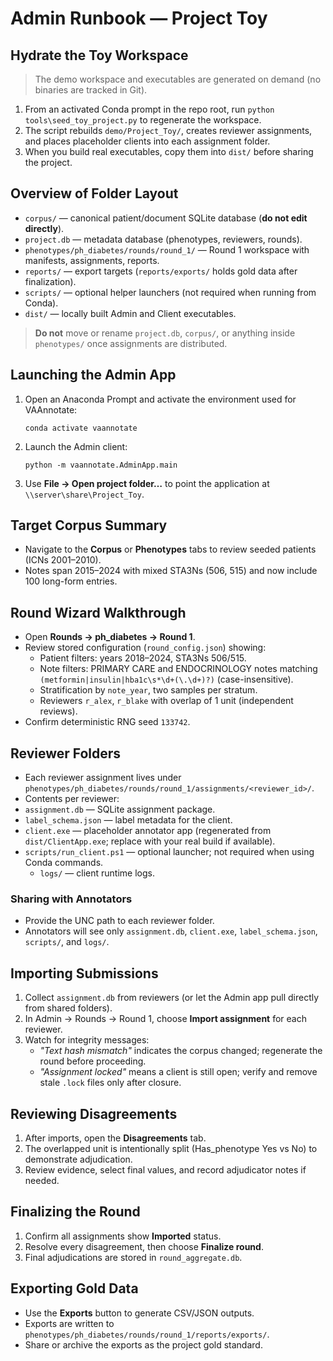# Admin Runbook — Project Toy

## Hydrate the Toy Workspace
> The demo workspace and executables are generated on demand (no binaries are tracked in Git).

1. From an activated Conda prompt in the repo root, run `python tools\seed_toy_project.py` to regenerate the workspace.
2. The script rebuilds `demo/Project_Toy/`, creates reviewer assignments, and places placeholder clients into each assignment folder.
3. When you build real executables, copy them into `dist/` before sharing the project.

## Overview of Folder Layout
- `corpus/` — canonical patient/document SQLite database (**do not edit directly**).
- `project.db` — metadata database (phenotypes, reviewers, rounds).
- `phenotypes/ph_diabetes/rounds/round_1/` — Round 1 workspace with manifests, assignments, reports.
- `reports/` — export targets (`reports/exports/` holds gold data after finalization).
- `scripts/` — optional helper launchers (not required when running from Conda).
- `dist/` — locally built Admin and Client executables.

> **Do not** move or rename `project.db`, `corpus/`, or anything inside `phenotypes/` once assignments are distributed.

## Launching the Admin App
1. Open an Anaconda Prompt and activate the environment used for VAAnnotate:
   ```
   conda activate vaannotate
   ```
2. Launch the Admin client:
   ```
   python -m vaannotate.AdminApp.main
   ```
3. Use **File → Open project folder…** to point the application at `\\server\share\Project_Toy`.

## Target Corpus Summary
- Navigate to the **Corpus** or **Phenotypes** tabs to review seeded patients (ICNs 2001–2010).
- Notes span 2015–2024 with mixed STA3Ns (506, 515) and now include 100 long-form entries.

## Round Wizard Walkthrough
- Open **Rounds → ph_diabetes → Round 1**.
- Review stored configuration (`round_config.json`) showing:
  - Patient filters: years 2018–2024, STA3Ns 506/515.
  - Note filters: PRIMARY CARE and ENDOCRINOLOGY notes matching `(metformin|insulin|hba1c\s*\d+(\.\d+)?)` (case-insensitive).
  - Stratification by `note_year`, two samples per stratum.
  - Reviewers `r_alex`, `r_blake` with overlap of 1 unit (independent reviews).
- Confirm deterministic RNG seed `133742`.

## Reviewer Folders
- Each reviewer assignment lives under `phenotypes/ph_diabetes/rounds/round_1/assignments/<reviewer_id>/`.
- Contents per reviewer:
- `assignment.db` — SQLite assignment package.
- `label_schema.json` — label metadata for the client.
- `client.exe` — placeholder annotator app (regenerated from `dist/ClientApp.exe`; replace with your real build if available).
- `scripts/run_client.ps1` — optional launcher; not required when using Conda commands.
  - `logs/` — client runtime logs.

### Sharing with Annotators
- Provide the UNC path to each reviewer folder.
- Annotators will see only `assignment.db`, `client.exe`, `label_schema.json`, `scripts/`, and `logs/`.

## Importing Submissions
1. Collect `assignment.db` from reviewers (or let the Admin app pull directly from shared folders).
2. In Admin → Rounds → Round 1, choose **Import assignment** for each reviewer.
3. Watch for integrity messages:
   - *"Text hash mismatch"* indicates the corpus changed; regenerate the round before proceeding.
   - *"Assignment locked"* means a client is still open; verify and remove stale `.lock` files only after closure.

## Reviewing Disagreements
1. After imports, open the **Disagreements** tab.
2. The overlapped unit is intentionally split (Has_phenotype Yes vs No) to demonstrate adjudication.
3. Review evidence, select final values, and record adjudicator notes if needed.

## Finalizing the Round
1. Confirm all assignments show **Imported** status.
2. Resolve every disagreement, then choose **Finalize round**.
3. Final adjudications are stored in `round_aggregate.db`.

## Exporting Gold Data
- Use the **Exports** button to generate CSV/JSON outputs.
- Exports are written to `phenotypes/ph_diabetes/rounds/round_1/reports/exports/`.
- Share or archive the exports as the project gold standard.
